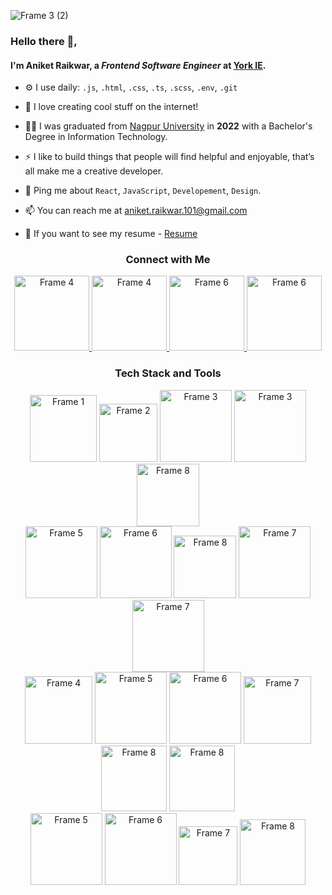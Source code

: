 ![Frame 3 (2)](https://github.com/aniket-raikwar-dev/aniket-raikwar-dev/assets/65860069/4568cd74-47e0-45bc-a7a8-0bfe695ef541)

### Hello there 👋,

#### I'm Aniket Raikwar, a *Frontend Software Engineer* at [York IE](https://york.ie/).


- ⚙️ I use daily: `.js`, `.html`, `.css`, `.ts`, `.scss`, `.env`, `.git`
  
- 🌱 I love creating cool stuff on the internet!
  
- 👨‍💻 I was graduated from [Nagpur University](https://www.tgpcet.com/) in **2022** with a Bachelor's Degree in Information Technology.

- ⚡ I like to build things that people will find helpful and enjoyable, that’s all make me a creative developer.

- 💬 Ping me about `React`, `JavaScript`, `Developement`, `Design`.

- 📫 You can reach me at [aniket.raikwar.101@gmail.com](aniket.raikwar.101@gmail.com)

- 📄 If you want to see my resume - [Resume](aniket.raikwar.101@gmail.com)
  


<h3 align="center">Connect with Me</h3>

<div align="center">
<a href="https://www.instagram.com/aniket.raikwar_/" target="_blank">
  <img src="https://github.com/aniket-raikwar-dev/aniket-raikwar-dev/assets/65860069/a943662e-c08c-4ca7-9c11-9ff58d288302" alt="Frame 4" width="120"/>
</a>
<a href="https://github.com/aniket-raikwar-dev" target="_blank">
  <img src="https://github.com/aniket-raikwar-dev/aniket-raikwar-dev/assets/65860069/84c5fcfd-5830-4338-9e07-3a6d774b035e" alt="Frame 4" width="120"/>
</a>
<a href="https://x.com/raikwar_101" target="_blank">
 <img src="https://github.com/aniket-raikwar-dev/aniket-raikwar-dev/assets/65860069/66793683-d22e-4fa0-8db8-b8964ab32d32" alt="Frame 6" width="120"/>
</a>
<a href="https://medium.com/@aniket.raikwar.101" target="_blank">
 <img src="https://github.com/aniket-raikwar-dev/aniket-raikwar-dev/assets/65860069/8d38127b-f56e-416f-bc29-8f2b52e0cef4" alt="Frame 6" width="120"/>
</a>
</div>

<h3 align="center">Tech Stack and Tools</h3>

<div align="center">
  <img src="https://github.com/aniket-raikwar-dev/aniket-raikwar-dev/assets/65860069/7b109308-96bf-43d8-8f63-07a53158707a" alt="Frame 1" width="107"/>
  <img src="https://github.com/aniket-raikwar-dev/aniket-raikwar-dev/assets/65860069/9e46f89b-e324-47b3-82e6-758d1a5730db" alt="Frame 2" width="93"/>
  <img src="https://github.com/aniket-raikwar-dev/aniket-raikwar-dev/assets/65860069/14c29aed-d4ed-46bf-8c29-2db14e2ce73e" alt="Frame 3" width="115"/>
  <img src="https://github.com/aniket-raikwar-dev/aniket-raikwar-dev/assets/65860069/6a75a946-562b-4495-8b95-293d34c558a5" alt="Frame 3" width="115"/>
  <img src="https://github.com/aniket-raikwar-dev/aniket-raikwar-dev/assets/65860069/e697eea1-b1cd-447c-ac7a-ba244f3c059a" alt="Frame 8" width="100"/>
 
</div>



<div align="center">
  <img src="https://github.com/aniket-raikwar-dev/aniket-raikwar-dev/assets/65860069/e6590234-5208-4577-9fff-4dafa52ff59a" alt="Frame 5" width="115"/>
  <img src="https://github.com/aniket-raikwar-dev/aniket-raikwar-dev/assets/65860069/9180675a-435d-4a6b-a279-3561cf35b655" alt="Frame 6" width="115"/>
  <img src="https://github.com/aniket-raikwar-dev/aniket-raikwar-dev/assets/65860069/e5b41fe9-3b62-4065-a8e3-986ab90cb921" alt="Frame 8" width="100"/>
  <img src="https://github.com/aniket-raikwar-dev/aniket-raikwar-dev/assets/65860069/e3029f4e-1652-4925-961e-956b3fe32eb7" alt="Frame 7" width="115"/>
  <img src="https://github.com/aniket-raikwar-dev/aniket-raikwar-dev/assets/65860069/1e0df25b-bc2f-4f4e-b5e7-d3732e088ba9" alt="Frame 7" width="115"/>
</div>



<div align="center">
   <img src="https://github.com/aniket-raikwar-dev/aniket-raikwar-dev/assets/65860069/1d12cc7f-bc75-4c55-b7d1-33f9a544c984" alt="Frame 4" width="108"/>
  <img src="https://github.com/aniket-raikwar-dev/aniket-raikwar-dev/assets/65860069/753b14ee-1a93-408d-9bdc-ac918ab487de" alt="Frame 5" width="115"/>
  <img src="https://github.com/aniket-raikwar-dev/aniket-raikwar-dev/assets/65860069/9dbb4f1e-1946-4c9f-ac7a-c2895adb0fa6" alt="Frame 6" width="115"/>
  <img src="https://github.com/aniket-raikwar-dev/aniket-raikwar-dev/assets/65860069/197952cc-3820-45f0-9e43-1a5e3bfa8e92" alt="Frame 7" width="108"/>
  <img src="https://github.com/aniket-raikwar-dev/aniket-raikwar-dev/assets/65860069/c0f327b8-3d54-45cd-aeba-efa78becf55d" alt="Frame 8" width="105"/>
  <img src="https://github.com/aniket-raikwar-dev/aniket-raikwar-dev/assets/65860069/f615fb74-7ac8-4dd5-8e94-78cddfa60272" alt="Frame 8" width="105"/>
</div>


<div align="center">
  <img src="https://github.com/aniket-raikwar-dev/aniket-raikwar-dev/assets/65860069/d3d593e0-cdca-430f-814c-977c0f5a434f" alt="Frame 5" width="115"/>
  <img src="https://github.com/aniket-raikwar-dev/aniket-raikwar-dev/assets/65860069/95f9d83f-0429-4e27-a4dd-5fd1d1b6edb3" alt="Frame 6" width="115"/>
  <img src="https://github.com/aniket-raikwar-dev/aniket-raikwar-dev/assets/65860069/14769ca9-8295-4842-b548-0eef3ce75fb9" alt="Frame 7" width="94"/>
  <img src="https://github.com/aniket-raikwar-dev/aniket-raikwar-dev/assets/65860069/f2158c04-d87e-4264-a0d0-e703730771a2" alt="Frame 8" width="105"/>
</div>

